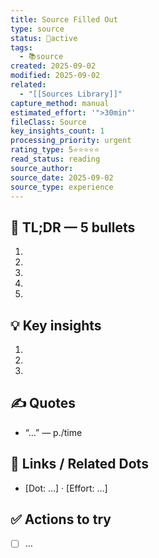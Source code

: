 ```yaml
---
title: Source Filled Out
type: source
status: 🔄active
tags:
  - 📚source
created: 2025-09-02
modified: 2025-09-02
related:
  - "[[Sources Library]]"
capture_method: manual
estimated_effort: '">30min"'
fileClass: Source
key_insights_count: 1
processing_priority: urgent
rating_type: 5⭐⭐⭐⭐⭐
read_status: reading
source_author:
source_date: 2025-09-02
source_type: experience
---
```


## 📝 TL;DR — 5 bullets
1.
2.
3.
4.
5.

## 💡 Key insights
1.
2.
3.

## ✍️ Quotes
- “…” — p./time

## 🔗 Links / Related Dots
- [Dot: …] · [Effort: …]

## ✅ Actions to try
- [ ] …
